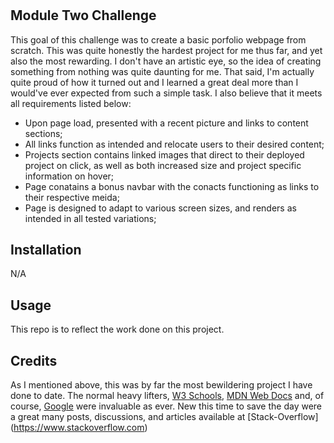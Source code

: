 # <Project Portfolio>

## Module Two Challenge

This goal of this challenge was to create a basic porfolio webpage from scratch.  This was quite honestly the hardest project for me thus far, and yet also the most rewarding.  I don't have an artistic eye, so the idea of creating something from nothing was quite daunting for me.  That said, I'm actually quite proud of how it turned out and I learned a great deal more than I would've ever expected from such a simple task.  I also believe that it meets all requirements listed below:

- Upon page load, presented with a recent picture and links to content sections;
- All links function as intended and relocate users to their desired content;
- Projects section contains linked images that direct to their deployed project on click, as well as both increased size and project specific information on  hover;
- Page conatains a bonus navbar with the conacts functioning as links to their respective meida;
- Page is designed to adapt to various screen sizes, and renders as intended in all tested variations;

## Installation

N/A

## Usage

This repo is to reflect the work done on this project.

## Credits

As I mentioned above, this was by far the most bewildering project I have done to date.  The normal heavy lifters, [W3 Schools](https://www.w3schools.com), [MDN Web Docs](https://developer.mozilla.org) and, of course, [Google](https://www.google.com) were invaluable as ever.  New this time to save the day were a great many posts, discussions, and articles available at [Stack-Overflow] (https://www.stackoverflow.com)
